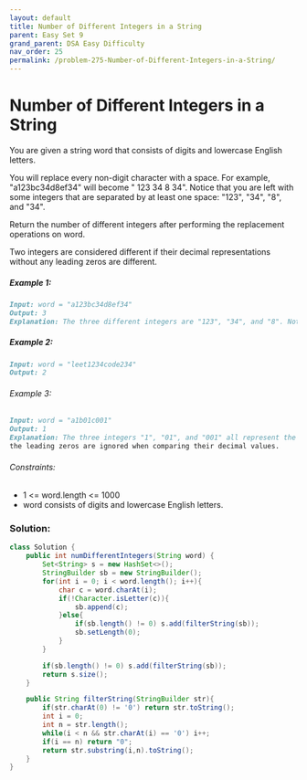 ```yaml
---
layout: default
title: Number of Different Integers in a String
parent: Easy Set 9
grand_parent: DSA Easy Difficulty
nav_order: 25
permalink: /problem-275-Number-of-Different-Integers-in-a-String/
---
```

# Number of Different Integers in a String
You are given a string word that consists of digits and lowercase English letters.

You will replace every non-digit character with a space. For example, "a123bc34d8ef34" will become " 123  34 8  34". Notice that you are left with some integers that are separated by at least one space: "123", "34", "8", and "34".

Return the number of different integers after performing the replacement operations on word.

Two integers are considered different if their decimal representations without any leading zeros are different.

##### Example 1:
```markdown
Input: word = "a123bc34d8ef34"
Output: 3
Explanation: The three different integers are "123", "34", and "8". Notice that "34" is only counted once.
```
##### Example 2:
```markdown
Input: word = "leet1234code234"
Output: 2
```
###### Example 3:
```markdown
Input: word = "a1b01c001"
Output: 1
Explanation: The three integers "1", "01", and "001" all represent the same integer because
the leading zeros are ignored when comparing their decimal values.
```
###### Constraints:
* 1 <= word.length <= 1000
* word consists of digits and lowercase English letters.

### Solution:
```java
class Solution {
    public int numDifferentIntegers(String word) {
        Set<String> s = new HashSet<>();
        StringBuilder sb = new StringBuilder();
        for(int i = 0; i < word.length(); i++){
            char c = word.charAt(i);
            if(!Character.isLetter(c)){
                sb.append(c);
            }else{
                if(sb.length() != 0) s.add(filterString(sb));
                sb.setLength(0);
            }
        }

        if(sb.length() != 0) s.add(filterString(sb));
        return s.size();
    }

    public String filterString(StringBuilder str){
        if(str.charAt(0) != '0') return str.toString();
        int i = 0;
        int n = str.length();
        while(i < n && str.charAt(i) == '0') i++;
        if(i == n) return "0";
        return str.substring(i,n).toString();
    }
}
```